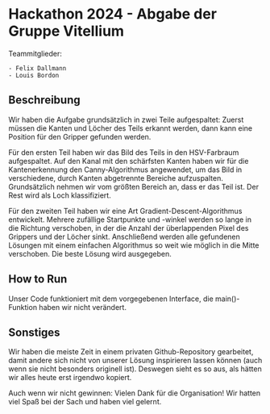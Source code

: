 # Hackathon 2024 - Abgabe der Gruppe Vitellium

Teammitglieder:

    - Felix Dallmann
    - Louis Bordon


## Beschreibung

Wir haben die Aufgabe grundsätzlich in zwei Teile aufgespaltet: Zuerst müssen die Kanten und Löcher des Teils erkannt werden, dann kann eine Position für den Gripper gefunden werden.

Für den ersten Teil haben wir das Bild des Teils in den HSV-Farbraum aufgespaltet. Auf den Kanal mit den schärfsten Kanten haben wir für die Kantenerkennung den Canny-Algorithmus angewendet, um das Bild in verschiedene, durch Kanten abgetrennte Bereiche aufzuspalten. Grundsätzlich nehmen wir vom größten Bereich an, dass er das Teil ist. Der Rest wird als Loch klassifiziert.

Für den zweiten Teil haben wir eine Art Gradient-Descent-Algorithmus entwickelt. Mehrere zufällige Startpunkte und -winkel werden so lange in die Richtung verschoben, in der die Anzahl der überlappenden Pixel des Grippers und der Löcher sinkt. Anschließend werden alle gefundenen Lösungen mit einem einfachen Algorithmus so weit wie möglich in die Mitte verschoben. Die beste Lösung wird ausgegeben.

## How to Run

Unser Code funktioniert mit dem vorgegebenen Interface, die main()-Funktion haben wir nicht verändert.

## Sonstiges

Wir haben die meiste Zeit in einem privaten Github-Repository gearbeitet, damit andere sich nicht von unserer Lösung inspirieren lassen können (auch wenn sie nicht besonders originell ist). Deswegen sieht es so aus, als hätten wir alles heute erst irgendwo kopiert.

Auch wenn wir nicht gewinnen: Vielen Dank für die Organisation! Wir hatten viel Spaß bei der Sach und haben viel gelernt.
